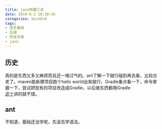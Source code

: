 ```yaml
---
title: java构建工具
date: 2019-6-2 20:38:45
categories: backEnd
tags:
- 语言基础
- 后端
- 所有文章
- java
---
```

## 历史
真的是东西又多又麻烦而且还一堆过气的。ant了解一下就行碰到再去看，比较古老了。maven能新建项目跑个hello world出来就行，Gradle重点看一下，命令掌握一下，尝试把现有的项目改造成Gradle，以后做东西都用Gradle  
<a href='https://zhuanlan.zhihu.com/p/24429133'>这个</a>讲的就不错。
## ant
不知道，基础还没学呢，先滚去学语法。

